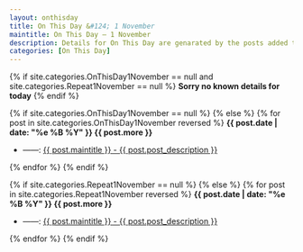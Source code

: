 ```yaml
---
layout: onthisday
title: On This Day &#124; 1 November
maintitle: On This Day — 1 November
description: Details for On This Day are genarated by the posts added to the website so the content is subject to changes/updates over time.
categories: [On This Day]
---
```


{% if site.categories.OnThisDay1November == null and site.categories.Repeat1November == null %}
<strong>Sorry no known details for today</strong>
{% endif %}

{% if site.categories.OnThisDay1November == null %}
{% else %}
{% for post in site.categories.OnThisDay1November reversed %}
<strong>{{ post.date | date: "%e %B %Y" }} {{ post.more }}</strong>
<ul>
<li> ——: <a href="{{ post.url }}">{{ post.maintitle }} - {{ post.post_description }}</a></li>
</ul>
{% endfor %}
{% endif %}

{% if site.categories.Repeat1November == null %}
{% else %}
{% for post in site.categories.Repeat1November reversed %}
<strong>{{ post.date | date: "%e %B %Y" }} {{ post.more }}</strong>
<ul>
<li> ——: <a href="{{ post.url }}">{{ post.maintitle }} - {{ post.post_description }}</a></li>
</ul>
{% endfor %}
{% endif %}
